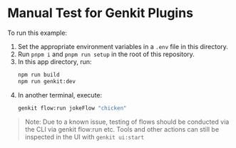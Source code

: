 # Manual Test for Genkit Plugins

To run this example:

1. Set the appropriate environment variables in a `.env` file in this directory.
2. Run `pnpm i` and `pnpm run setup` in the root of this repository.
3. In this app directory, run:
   ```bash
   npm run build
   npm run genkit:dev
   ```
4. In another terminal, execute:
   ```bash
   genkit flow:run jokeFlow "chicken"
   ```

> Note: Due to a known issue, testing of flows should be conducted via the CLI via genkit flow:run etc.
> Tools and other actions can still be inspected in the UI with `genkit ui:start`
